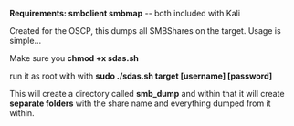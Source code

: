 **Requirements: smbclient smbmap** -- both included with Kali

Created for the OSCP, this dumps all SMBShares on the target. Usage is simple...

Make sure you **chmod +x sdas.sh**

run it as root with with **sudo ./sdas.sh target [username] [password]**

This will create a directory called **smb_dump** and within that it will create **separate folders** with the share name and everything dumped from it within.
